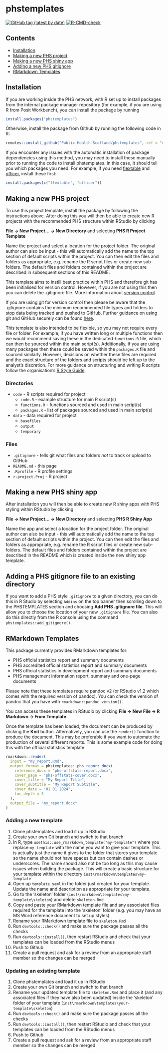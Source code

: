 
<!-- README.md is generated from README.Rmd. Please edit that file -->

# phstemplates

<!-- badges: start -->

[![GitHub tag (latest by
date)](https://img.shields.io/github/v/tag/Public-Health-Scotland/phstemplates)](https://github.com/Public-Health-Scotland/phstemplates/tags)
[![R-CMD-check](https://github.com/Public-Health-Scotland/phstemplates/workflows/R-CMD-check/badge.svg)](https://github.com/Public-Health-Scotland/phstemplates/actions)
<!-- badges: end -->

## Contents

- [Installation](#installation)
- [Making a new PHS project](#making-a-new-phs-project)
- [Making a new PHS shiny app](#making-a-new-phs-shiny-app)
- [Adding a new PHS
  gitignore](#adding-a-phs-gitignore-file-to-an-existing-directory)
- [RMarkdown Templates](#rmarkdown-templates)

## Installation

If you are working inside the PHS network, with R set up to install
packages from the internal package manager repository (for example, if
you are using R from Posit Workbench), you can install the package by
running

``` r
install.packages("phstemplates")
```

Otherwise, install the package from Github by running the following code
in R:

``` r
remotes::install_github("Public-Health-Scotland/phstemplates", ref = "main")
```

If you encounter any issues with the automatic installation of package
dependencies using this method, you may need to install these manually
prior to running the code to install phstemplates. In this case, it
should tell you which packages you need. For example, if you need
[flextable](https://davidgohel.github.io/flextable) and
[officer](https://davidgohel.github.io/officer), install these first:

``` r
install.packages(c("flextable", "officer"))
```

## Making a new PHS project

To use this project template, install the package by following the
instructions above. After doing this you will then be able to create new
R projects with the recommended PHS structure within RStudio by clicking

**File -\> New Project… -\> New Directory** and selecting **PHS R
Project Template**

Name the project and select a location for the project folder. The
original author can also be input - this will automatically add the name
to the top section of default scripts within the project. You can then
edit the files and folders as appropriate, e.g. rename the R script
files or create new sub-folders. The default files and folders contained
within the project are described in subsequent sections of this README.

This template aims to instill best practice within PHS and therefore git
has been initialised for version control. However, if you are not using
this then you can delete the .gitignore file. More information about
[version
control](https://github.com/Public-Health-Scotland/resources/blob/master/version-control.md).

If you are using git for version control then please be aware that the
.gitignore contains the minimum recommended file types and folders to
stop data being tracked and pushed to GitHub. Further guidance on using
git and GitHub securely can be found
[here](https://github.com/Public-Health-Scotland/GitHub-guidance).

This template is also intended to be flexible, so you may not require
every file or folder. For example, if you have written long or multiple
functions then we would recommend saving these in the dedicated
`functions.R` file, which can then be sourced within the main script(s).
Additionally, if you are using many packages then these could be saved
within the `packages.R` file and sourced similarly. However, decisions
on whether these files are required and the exact structure of the
folders and scripts should be left up to the analyst’s discretion. For
more guidance on structuring and writing R scripts follow the
organisation’s [R Style
Guide](https://github.com/Public-Health-Scotland/R-Resources/blob/master/PHS%20R%20style%20guide.md).

### Directories

- `code` - R scripts required for project
  - `code.R` - example structure for main R script(s)
  - `functions.R` - functions sourced and used in main script(s)
  - `packages.R` - list of packages sourced and used in main script(s)
- `data` - data required for project
  - `basefiles`
  - `output`
  - `temporary`

### Files

- `.gitignore` - tells git what files and folders *not* to track or
  upload to GitHub
- `README.md` - this page
- `.Rprofile` - R profile settings
- `r-project.Proj` - R project

## Making a new PHS shiny app

After installation you will then be able to create new R shiny apps with
PHS styling within RStudio by clicking

**File -\> New Project… -\> New Directory** and selecting **PHS R Shiny
App**

Name the app and select a location for the project folder. The original
author can also be input - this will automatically add the name to the
top section of default scripts within the project. You can then edit the
files and folders as appropriate, e.g. rename the R script files or
create new sub-folders. The default files and folders contained within
the project are described in the README which is created inside the new
shiny app template.

## Adding a PHS gitignore file to an existing directory

If you want to add a PHS style `.gitignore` to a given directory, you
can do this in R Studio by selecting `Addins` on the top banner then
scrolling down to the PHSTEMPLATES section and choosing **Add PHS
.gitignore file**. This will allow you to choose the location of your
new `.gitignore` file. You can also do this directly from the R console
using the command `phstemplates::add_gitignore()`.

## RMarkdown Templates

This package currently provides RMarkdown templates for:

- PHS official statistics report and summary documents
- PHS accredited official statistics report and summary documents
- PHS official statistics in development report and summary documents
- PHS management information report, summary and one-page documents

Please note that these templates require pandoc v2 (or RStudio v1.2
which comes with the required version of pandoc). You can check the
version of pandoc that you have with `rmarkdown::pandoc_version()`.

You can access these templates in RStudio by clicking **File -\> New
File -\> R Markdown -\> From Template**.

Once the template has been loaded, the document can be produced by
clicking the **Knit** button. Alternatively, you can use the `render()`
function to produce the document. This may be preferable if you want to
automate the production of several different reports. This is some
example code for doing this with the official statistics template.

``` r
rmarkdown::render(
  input = "my_report.Rmd",
  output_format = phstemplates::phs_report_docx(
    reference_docx = "phs-offstats-report.docx",
    cover_page = "phs-offstats-cover.docx",
    cover_title = "My Report Title",
    cover_subtitle = "My Report Subtitle",
    cover_date = "01 01 2024",
    toc_depth = 3
  ),
  output_file = "my_report.docx"
)
```

### Adding a new template

1.  Clone phstemplates and load it up in RStudio
2.  Create your own Git branch and switch to that branch
3.  In R, type `usethis::use_rmarkdown_template("my-template")` where
    you replace `my-template` with the name you want to give your
    template. This is actually just the name it gives to the folder that
    stores your template so the name should not have spaces but can
    contain dashes or underscores. The name should also not be too long
    as this may cause issues when building the package. This will create
    a basic structure for your template within the directory
    `inst\rmarkdown\templates\my-template`
4.  Open up `template.yaml` in the folder just created for your
    template. Update the name and description as appropriate for your
    template.
5.  Go to the ‘skeleton’ folder
    (`inst\rmarkdown\templates\my-template\skeleton`) and delete
    `skeleton.Rmd`
6.  Copy and paste your RMarkdown template file and any associated files
    required for the template into the ‘skeleton’ folder (e.g. you may
    have an MS Word reference document to set up styles)
7.  Rename your RMarkdown template file to `skeleton.Rmd`
8.  Run `devtools::check()` and make sure the package passes all the
    checks
9.  Run `devtools::install()`, then restart RStudio and check that your
    templates can be loaded from the RStudio menus
10. Push to Github
11. Create a pull request and ask for a review from an appropriate staff
    member so the changes can be merged

### Updating an existing template

1.  Clone phstemplates and load it up in RStudio
2.  Create your own Git branch and switch to that branch
3.  Rename your updated template file to `skeleton.Rmd` and place it
    (and any associated files if they have also been updated) inside the
    ‘skeleton’ folder of your template
    (`inst\rmarkdown\templates\your-template\skeleton`)
4.  Run `devtools::check()` and make sure the package passes all the
    checks
5.  Run `devtools::install()`, then restart RStudio and check that your
    templates can be loaded from the RStudio menus
6.  Push to Github
7.  Create a pull request and ask for a review from an appropriate staff
    member so the changes can be merged
